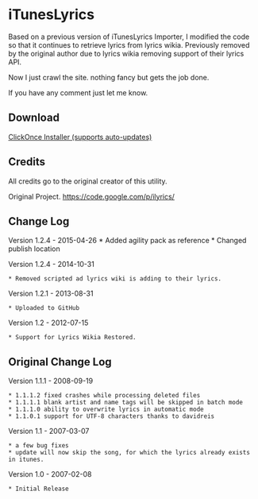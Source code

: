 iTunesLyrics
============

Based on a previous version of iTunesLyrics Importer, I modified the code so that it continues to retrieve lyrics from lyrics wikia. Previously removed by the original author due to lyrics wikia removing support of their lyrics API.

Now I just crawl the site. nothing fancy but gets the job done. 

If you have any comment just let me know.


Download
--------

[ClickOnce Installer (supports auto-updates)](http://bit.ly/iTunesLyrics_clickonce)


Credits
-------

All credits go to the original creator of this utility. 

Original Project.
https://code.google.com/p/ilyrics/


Change Log
----------

Version 1.2.4 - 2015-04-26
	* Added agility pack as reference
	* Changed publish location

Version 1.2.4 - 2014-10-31

    * Removed scripted ad lyrics wiki is adding to their lyrics.  

Version 1.2.1 - 2013-08-31

    * Uploaded to GitHub

Version 1.2 - 2012-07-15

    * Support for Lyrics Wikia Restored.


Original Change Log
-------------------


Version 1.1.1 - 2008-09-19

    * 1.1.1.2 fixed crashes while processing deleted files
    * 1.1.1.1 blank artist and name tags will be skipped in batch mode
    * 1.1.1.0 ability to overwrite lyrics in automatic mode
    * 1.1.0.1 support for UTF-8 characters thanks to davidreis 

Version 1.1 - 2007-03-07

    * a few bug fixes
    * update will now skip the song, for which the lyrics already exists in itunes. 

Version 1.0 - 2007-02-08

    * Initial Release 
